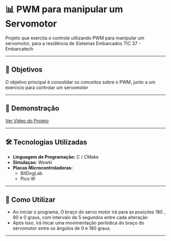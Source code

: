﻿# 📊 **PWM para manipular um Servomotor**

Projeto que exercita o controle utilizando PWM para manipular um servomotor, para a residência de Sistemas Embarcados TIC 37 - Embarcatech

---

## 🔎 **Objetivos**

O objetivo principal é consolidar os conceitos sobre o PWM, junto a um exercicio para controlar um servomotor

---

## 🎥 **Demonstração**

[Ver Vídeo do Projeto]()

---

## 🛠️ **Tecnologias Utilizadas**

- **Linguagem de Programação:** C / CMake
- **Simulaçao**: Wowki
- **Placas Microcontroladoras:**
  - BitDogLab
  - Pico W
---

## 📖 **Como Utilizar**

- Ao iniciar o programa, O braço do servo motor irá para as posições 180 , 90 e 0 graus, com intervalo de 5 segundos entre cada alteração
- Após isso, irá  inicar uma movimentação periódica do braço do servomotor entre os
ângulos de 0 e 180 graus.

---
